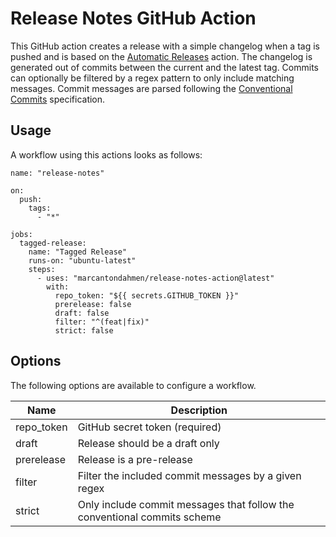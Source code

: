 # Release Notes GitHub Action

This GitHub action creates a release with a simple changelog when a tag is pushed and is based on the [Automatic Releases](https://github.com/marvinpinto/action-automatic-releases) action. The changelog is generated out of commits between the current and the latest tag. Commits can optionally be filtered by a regex pattern to only include matching messages. Commit messages are parsed following the [Conventional Commits](https://www.conventionalcommits.org/en/v1.0.0/) specification.

## Usage 

A workflow using this actions looks as follows:

    name: "release-notes"

    on:
      push:
        tags:
          - "*"
    
    jobs:
      tagged-release:
        name: "Tagged Release"
        runs-on: "ubuntu-latest"
        steps:
          - uses: "marcantondahmen/release-notes-action@latest"
            with:
              repo_token: "${{ secrets.GITHUB_TOKEN }}"
              prerelease: false
              draft: false
              filter: "^(feat|fix)"
              strict: false

## Options

The following options are available to configure a workflow.

| Name | Description |
| --- | --- |
| repo_token | GitHub secret token (required) |
| draft | Release should be a draft only |
| prerelease | Release is a pre-release |
| filter | Filter the included commit messages by a given regex |
| strict | Only include commit messages that follow the conventional commits scheme |

